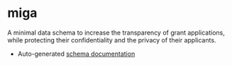 # miga

A minimal data schema to increase the transparency of grant applications, while protecting their confidentiality and the privacy of their applicants.

- Auto-generated [schema documentation](elements/index.md)
